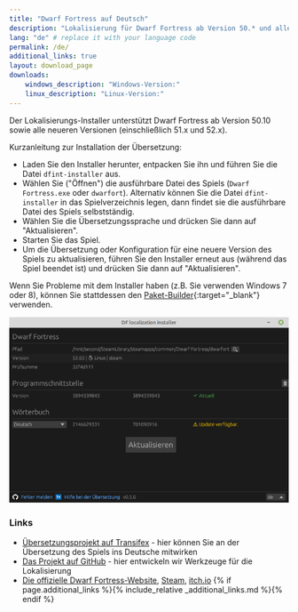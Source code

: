 ```yaml
---
title: "Dwarf Fortress auf Deutsch"
description: "Lokalisierung für Dwarf Fortress ab Version 50.* und alle neueren Versionen"
lang: "de" # replace it with your language code
permalink: /de/
additional_links: true
layout: download_page
downloads:
    windows_description: "Windows-Version:"
    linux_description: "Linux-Version:"
---
```


Der Lokalisierungs-Installer unterstützt Dwarf Fortress ab Version 50.10 sowie alle neueren Versionen (einschließlich 51.x und 52.x).

Kurzanleitung zur Installation der Übersetzung:

- Laden Sie den Installer herunter, entpacken Sie ihn und führen Sie die Datei `dfint-installer` aus.
- Wählen Sie ("Öffnen") die ausführbare Datei des Spiels (`Dwarf Fortress.exe` oder `dwarfort`). Alternativ können Sie die Datei `dfint-installer` in das Spielverzeichnis legen, dann findet sie die ausführbare Datei des Spiels selbstständig.
- Wählen Sie die Übersetzungssprache und drücken Sie dann auf "Aktualisieren".
- Starten Sie das Spiel.
- Um die Übersetzung oder Konfiguration für eine neuere Version des Spiels zu aktualisieren, führen Sie den Installer erneut aus (während das Spiel beendet ist) und drücken Sie dann auf "Aktualisieren".

Wenn Sie Probleme mit dem Installer haben (z.B. Sie verwenden Windows 7 oder 8), können Sie stattdessen den [Paket-Builder](https://dfint-package-build.streamlit.app){:target="_blank"} verwenden.

![screenshot](screenshot.png)

### Links

- [Übersetzungsprojekt auf Transifex](https://app.transifex.com/dwarf-fortress-translation/dwarf-fortress-steam) - hier können Sie an der Übersetzung des Spiels ins Deutsche mitwirken
- [Das Projekt auf GitHub](https://github.com/dfint) - hier entwickeln wir Werkzeuge für die Lokalisierung
- [Die offizielle Dwarf Fortress-Website](https://bay12games.com/dwarves/), [Steam](https://store.steampowered.com/app/975370/Dwarf_Fortress/), [itch.io](https://kitfoxgames.itch.io/dwarf-fortress)
{% if page.additional_links %}{% include_relative _additional_links.md %}{% endif %}
